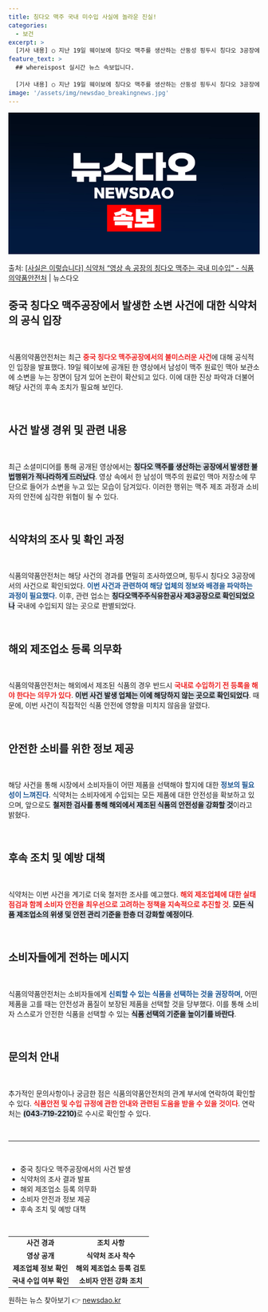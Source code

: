 ```yaml
---
title: 칭다오 맥주 국내 미수입 사실에 놀라운 진실!
categories:
  - 보건
excerpt: >
  [기사 내용] ○ 지난 19일 웨이보에 칭다오 맥주를 생산하는 산둥성 핑두시 칭다오 3공장에서 한 남성이 맥…
feature_text: >
  ## whereispost 실시간 뉴스 속보입니다.

  [기사 내용] ○ 지난 19일 웨이보에 칭다오 맥주를 생산하는 산둥성 핑두시 칭다오 3공장에서 한 남성이 맥…
image: '/assets/img/newsdao_breakingnews.jpg'
---
```


![뉴스다오 속보](/assets/img/newsdao_breakingnews.jpg)

<p>출처: <a href="https://newsdao.kr/2278" rel="dofollow">[사실은 이렇습니다] 식약처 “영상 속 공장의 칭다오 맥주는 국내 미수입”   - 식품의약품안전처</a> | 뉴스다오</p>

<h2 data-ke-size="size26">중국 칭다오 맥주공장에서 발생한 소변 사건에 대한 식약처의 공식 입장</h2>
<p data-ke-size="size16">&nbsp;</p>

식품의약품안전처는 최근 <b><span style="color: #ee2323;">중국 칭다오 맥주공장에서의 불미스러운 사건</span></b>에 대해 공식적인 입장을 발표했다. 19일 웨이보에 공개된 한 영상에서 남성이 맥주 원료인 맥아 보관소에 소변을 누는 장면이 담겨 있어 논란이 확산되고 있다. 이에 대한 진상 파악과 더불어 해당 사건의 후속 조치가 필요해 보인다.

<p data-ke-size="size16">&nbsp;</p>

<h2 data-ke-size="size26">사건 발생 경위 및 관련 내용</h2>
<p data-ke-size="size16">&nbsp;</p>

최근 소셜미디어를 통해 공개된 영상에서는 <b><span style="background-color: #21538527;">칭다오 맥주를 생산하는 공장에서 발생한 불법행위가 적나라하게 드러났다</span></b>. 영상 속에서 한 남성이 맥주의 원료인 맥아 저장소에 무단으로 들어가 소변을 누고 있는 모습이 담겨있다. 이러한 행위는 맥주 제조 과정과 소비자의 안전에 심각한 위협이 될 수 있다.

<p data-ke-size="size16">&nbsp;</p>

<h2 data-ke-size="size26">식약처의 조사 및 확인 과정</h2>
<p data-ke-size="size16">&nbsp;</p>

식품의약품안전처는 해당 사건의 경과를 면밀히 조사하였으며, 핑두시 칭다오 3공장에서의 사건으로 확인되었다. <b><span style="color: #1a5490;">이번 사건과 관련하여 해당 업체의 정보와 배경을 파악하는 과정이 필요했다</span></b>. 이후, 관련 업소는 <b><span style="background-color: #21538527;">칭다오맥주주식유한공사 제3공장으로 확인되었으나</span></b> 국내에 수입되지 않는 곳으로 판별되었다.

<p data-ke-size="size16">&nbsp;</p>

<h2 data-ke-size="size26">해외 제조업소 등록 의무화</h2>
<p data-ke-size="size16">&nbsp;</p>

식품의약품안전처는 해외에서 제조된 식품의 경우 반드시 <b><span style="color: #ee2323;">국내로 수입하기 전 등록을 해야 한다는 의무가 있다</span></b>. <b><span style="background-color: #21538527;">이번 사건 발생 업체는 이에 해당하지 않는 곳으로 확인되었다</span></b>. 때문에, 이번 사건이 직접적인 식품 안전에 영향을 미치지 않음을 알렸다.

<p data-ke-size="size16">&nbsp;</p>

<h2 data-ke-size="size26">안전한 소비를 위한 정보 제공</h2>
<p data-ke-size="size16">&nbsp;</p>

해당 사건을 통해 시장에서 소비자들이 어떤 제품을 선택해야 할지에 대한 <b><span style="color: #1a5490;">정보의 필요성이 느껴진다</span></b>. 식약처는 소비자에게 수입되는 모든 제품에 대한 안전성을 확보하고 있으며, 앞으로도 <b><span style="background-color: #21538527;">철저한 검사를 통해 해외에서 제조된 식품의 안전성을 강화할 것</span></b>이라고 밝혔다.

<p data-ke-size="size16">&nbsp;</p>

<h2 data-ke-size="size26">후속 조치 및 예방 대책</h2>
<p data-ke-size="size16">&nbsp;</p>

식약처는 이번 사건을 계기로 더욱 철저한 조사를 예고했다. <b><span style="color: #ee2323;">해외 제조업체에 대한 실태 점검과 함께 소비자 안전을 최우선으로 고려하는 정책을 지속적으로 추진할 것</span></b>. <b><span style="background-color: #21538527;">모든 식품 제조업소의 위생 및 안전 관리 기준을 한층 더 강화할 예정이다</span></b>.

<p data-ke-size="size16">&nbsp;</p>

<h2 data-ke-size="size26">소비자들에게 전하는 메시지</h2>
<p data-ke-size="size16">&nbsp;</p>

식품의약품안전처는 소비자들에게 <b><span style="color: #1a5490;">신뢰할 수 있는 식품을 선택하는 것을 권장하며</span></b>, 어떤 제품을 고를 때는 안전성과 품질이 보장된 제품을 선택할 것을 당부했다. 이를 통해 소비자 스스로가 안전한 식품을 선택할 수 있는 <b><span style="background-color: #21538527;">식품 선택의 기준을 높이기를 바란다</span></b>.

<p data-ke-size="size16">&nbsp;</p>

<h2 data-ke-size="size26">문의처 안내</h2>
<p data-ke-size="size16">&nbsp;</p>

추가적인 문의사항이나 궁금한 점은 식품의약품안전처의 관계 부서에 연락하여 확인할 수 있다. <b><span style="color: #ee2323;">식품안전 및 수입 규정에 관한 안내와 관련된 도움을 받을 수 있을 것이다</span></b>. 연락처는 <b><span style="background-color: #21538527;">(043-719-2210)</span></b>로 수시로 확인할 수 있다.

<p data-ke-size="size16">&nbsp;</p>

<hr>

<p data-ke-size="size16">&nbsp;</p>
<ul>
    <li>중국 칭다오 맥주공장에서의 사건 발생</li>
    <li>식약처의 조사 결과 발표</li>
    <li>해외 제조업소 등록 의무화</li>
    <li>소비자 안전과 정보 제공</li>
    <li>후속 조치 및 예방 대책</li>
</ul>
<p data-ke-size="size16">&nbsp;</p>

<table>
    <tr>
        <td style="text-align: center; height: 17px;"><b>사건 경과</b></td>
        <td style="text-align: center; height: 17px;"><b>조치 사항</b></td>
    </tr>
    <tr>
        <td style="text-align: center; height: 17px;"><b>영상 공개</b></td>
        <td style="text-align: center; height: 17px;"><b>식약처 조사 착수</b></td>
    </tr>
    <tr>
        <td style="text-align: center; height: 17px;"><b>제조업체 정보 확인</b></td>
        <td style="text-align: center; height: 17px;"><b>해외 제조업소 등록 검토</b></td>
    </tr>
    <tr>
        <td style="text-align: center; height: 17px;"><b>국내 수입 여부 확인</b></td>
        <td style="text-align: center; height: 17px;"><b>소비자 안전 강화 조치</b></td>
    </tr>
</table> 

원하는 뉴스 찾아보기 👉 <a href="https://newsdao.kr" rel="dofollow">newsdao.kr</a>


